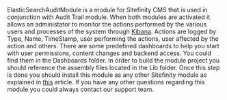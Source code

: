 ElasticSearchAuditModule is a module for Sitefinity CMS that is used in conjunction with Audit Trail module. When both modules are activated it allows an administator to monitor the actions performed by the various users and processes of the system through [Kibana](http://www.elasticsearch.org/overview/kibana/ "Kibana"). Actions are logged by Type, Name, TimeStamp, user performing the actions, user affected by the action and others. There are some predefined dashboards to help you start with user permissions, content changes and backend access. You could find them in the Dashboards folder.
In order to build the module project you should reference the assembly files located in the Lib folder. Once this step is done you should install this module as any other Sitefinity module as explained in [this](http://www.sitefinity.com/blogs/team-blog/2011/07/20/creating_sitefinity_4_content_modules_part_5_module_installation "this") article.
If you have any other questions regarding this module you could always contact our support team.